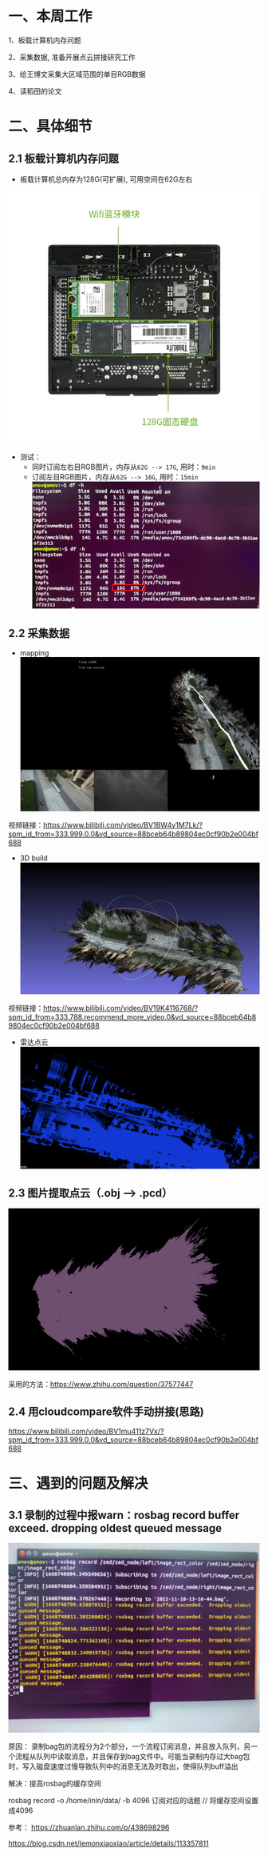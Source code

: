 # 一、本周工作
1、板载计算机内存问题

2、采集数据, 准备开展点云拼接研究工作

3、给王博文采集大区域范围的单目RGB数据

4、读稻田的论文




# 二、具体细节
## 2.1 板载计算机内存问题
- 板载计算机总内存为128G(可扩展), 可用空间在62G左右

 ![](https://github.com/ZYJ-Group/darren_pty/blob/main/darren_pty/pic(Ninth%20week)/29.jpg)

- 测试：
  - 同时订阅左右目RGB图片，内存从```62G --> 17G```, 用时：```9min```
  - 订阅左目RGB图片，内存从```62G --> 16G```, 用时：```15min```
![](https://github.com/ZYJ-Group/darren_pty/blob/main/darren_pty/pic(Ninth%20week)/22.png)

## 2.2 采集数据
- mapping 
![](https://github.com/ZYJ-Group/darren_pty/blob/main/darren_pty/pic(Ninth%20week)/25.png)

视频链接：https://www.bilibili.com/video/BV1BW4y1M7Lk/?spm_id_from=333.999.0.0&vd_source=88bceb64b89804ec0cf90b2e004bf688

- 3D build
![](https://github.com/ZYJ-Group/darren_pty/blob/main/darren_pty/pic(Ninth%20week)/26.png)

视频链接：https://www.bilibili.com/video/BV19K4116768/?spm_id_from=333.788.recommend_more_video.0&vd_source=88bceb64b89804ec0cf90b2e004bf688

- 雷达点云
![](https://github.com/ZYJ-Group/darren_pty/blob/main/darren_pty/pic(Ninth%20week)/27.png)

## 2.3 图片提取点云（.obj --> .pcd）
![](https://github.com/ZYJ-Group/darren_pty/blob/main/darren_pty/pic(Ninth%20week)/28.png)

采用的方法：https://www.zhihu.com/question/37577447


## 2.4 用cloudcompare软件手动拼接(思路)
https://www.bilibili.com/video/BV1mu411z7Vx/?spm_id_from=333.999.0.0&vd_source=88bceb64b89804ec0cf90b2e004bf688



# 三、遇到的问题及解决
## 3.1 录制的过程中报warn：rosbag record buffer exceed. dropping oldest queued message
![](https://github.com/ZYJ-Group/darren_pty/blob/main/darren_pty/pic(Ninth%20week)/24.jpg)

原因：
录制bag包的流程分为2个部分，一个流程订阅消息，并且放入队列，另一个流程从队列中读取消息，并且保存到bag文件中。可能当录制内存过大bag包时，写入磁盘速度过慢导致队列中的消息无法及时取出，使得队列buff溢出


解决：提高rosbag的缓存空间

rosbag record -o /home/inin/data/ -b 4096 订阅对应的话题 // 将缓存空间设置成4096

参考：
https://zhuanlan.zhihu.com/p/438698296

https://blog.csdn.net/lemonxiaoxiao/article/details/113357811



